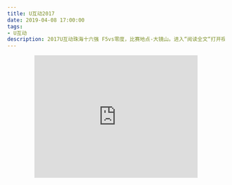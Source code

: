 ```yaml
---
title: U互动2017
date: 2019-04-08 17:00:00
tags:
- U互动
description: 2017U互动珠海十六强 F5vs零度，比赛地点-大镜山。进入“阅读全文“打开视频之后，可以点击全屏观看。
---
```


<center><iframe width="378" height="283" src="https://v.qq.com/txp/iframe/player.html?vid=g0500gb0cp0" frameborder="0" allowfullscreen></iframe></center>


